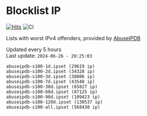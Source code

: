 # Blocklist IP

[![Hits](https://hits.seeyoufarm.com/api/count/incr/badge.svg?url=https%3A%2F%2Fgithub.com%2Fborestad%2Fblocklist-ip%2F&count_bg=%2379C83D&title_bg=%23555555&icon=&icon_color=%23E7E7E7&title=hits&edge_flat=false)](https://hits.seeyoufarm.com)  ![CI](https://img.shields.io/github/workflow/status/borestad/blocklist-ip/CI?style=flat-square)

Lists with worst IPv4 offenders, provided by [AbuseIPDB](https://www.abuseipdb.com/)

<!-- FOOTER-PLACEHOLDER -->
Updated every 5 hours<br>
Last update: `2024-06-26 - 20:25:03`
```
abuseipdb-s100-1d.ipset (29619 ip)
abuseipdb-s100-2d.ipset (34328 ip)
abuseipdb-s100-3d.ipset (38806 ip)
abuseipdb-s100-7d.ipset (43540 ip)
abuseipdb-s100-30d.ipset (65827 ip)
abuseipdb-s100-60d.ipset (87125 ip)
abuseipdb-s100-90d.ipset (109423 ip)
abuseipdb-s100-120d.ipset (130537 ip)
abuseipdb-s100-all.ipset (568430 ip)
```
